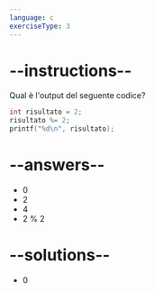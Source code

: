 ```yaml
---
language: c
exerciseType: 3
---
```


# --instructions--

Qual è l'output del seguente codice?
```c
int risultato = 2;
risultato %= 2;
printf("%d\n", risultato);
```

# --answers--

- 0
- 2
- 4
- 2 % 2

# --solutions--

- 0
